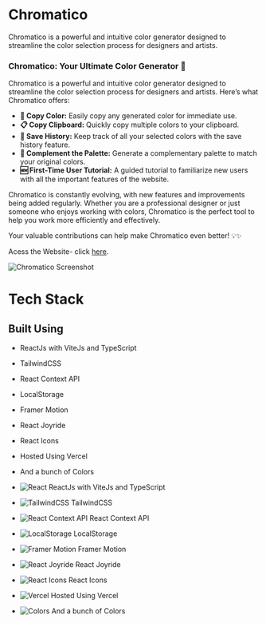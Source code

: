 # Chromatico
Chromatico is a powerful and intuitive color generator designed to streamline the color selection process for designers and artists.

### Chromatico: Your Ultimate Color Generator 🎨

Chromatico is a powerful and intuitive color generator designed to streamline the color selection process for designers and artists. Here’s what Chromatico offers:

- **🎨 Copy Color:** Easily copy any generated color for immediate use.
- **📋 Copy Clipboard:** Quickly copy multiple colors to your clipboard.
- **💾 Save History:** Keep track of all your selected colors with the save history feature.
- **🌈 Complement the Palette:** Generate a complementary palette to match your original colors.
- **🆕 First-Time User Tutorial:** A guided tutorial to familiarize new users with all the important features of the website.

Chromatico is constantly evolving, with new features and improvements being added regularly. Whether you are a professional designer or just someone who enjoys working with colors, Chromatico is the perfect tool to help you work more efficiently and effectively.

Your valuable contributions can help make Chromatico even better! 💡✨


Acess the Website- click [here](https://chromcolor.vercel.app).


![Chromatico Screenshot](https://raw.githubusercontent.com/dev-shetty/Chromatico/main/public/ChromaticoHome.png)


# **Tech Stack**

## Built Using

* ReactJs with ViteJs and TypeScript
* TailwindCSS
* React Context API
* LocalStorage
* Framer Motion
* React Joyride
* React Icons
* Hosted Using Vercel
* And a bunch of Colors

* ![React](https://camo.githubusercontent.com/3babc94d778f96441b3a66615fb5ee88c6ed04f174ed49b04df92b071a7d0e80/68747470733a2f2f696d672e736869656c64732e696f2f62616467652f72656163742d2532333230323332612e7376673f7374796c653d666f722d7468652d6261646765266c6f676f3d7265616374266c6f676f436f6c6f723d253233363144414642) ReactJs with ViteJs and TypeScript
* ![TailwindCSS](https://upload.wikimedia.org/wikipedia/commons/d/d5/Tailwind_CSS_Logo.png) TailwindCSS
* ![React Context API](https://upload.wikimedia.org/wikipedia/commons/a/a7/React-icon.svg) React Context API
* ![LocalStorage](https://upload.wikimedia.org/wikipedia/commons/8/87/Storage-icon.svg) LocalStorage
* ![Framer Motion](https://cdn.worldvectorlogo.com/logos/framer-motion.svg) Framer Motion
* ![React Joyride](https://upload.wikimedia.org/wikipedia/commons/a/a7/React-icon.svg) React Joyride
* ![React Icons](https://upload.wikimedia.org/wikipedia/commons/a/a7/React-icon.svg) React Icons
* ![Vercel](https://upload.wikimedia.org/wikipedia/commons/e/e1/Vercel_logo.svg) Hosted Using Vercel
* ![Colors](https://upload.wikimedia.org/wikipedia/commons/5/5a/Palette_color_swatch.svg) And a bunch of Colors
